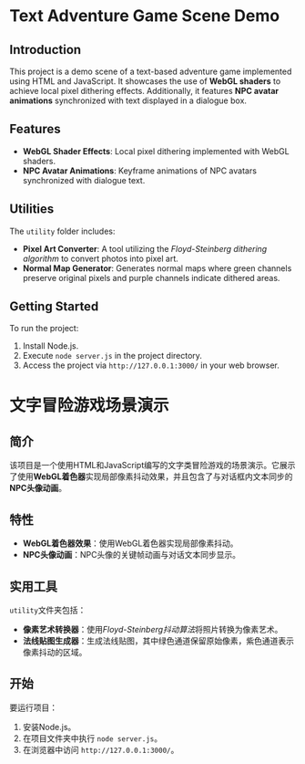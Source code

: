 # Text Adventure Game Scene Demo

## Introduction
This project is a demo scene of a text-based adventure game implemented using HTML and JavaScript. It showcases the use of **WebGL shaders** to achieve local pixel dithering effects. Additionally, it features **NPC avatar animations** synchronized with text displayed in a dialogue box.

## Features
- **WebGL Shader Effects**: Local pixel dithering implemented with WebGL shaders.
- **NPC Avatar Animations**: Keyframe animations of NPC avatars synchronized with dialogue text.

## Utilities
The `utility` folder includes:
- **Pixel Art Converter**: A tool utilizing the *Floyd-Steinberg dithering algorithm* to convert photos into pixel art.
- **Normal Map Generator**: Generates normal maps where green channels preserve original pixels and purple channels indicate dithered areas.

## Getting Started
To run the project:
1. Install Node.js.
2. Execute `node server.js` in the project directory.
3. Access the project via `http://127.0.0.1:3000/` in your web browser.



# 文字冒险游戏场景演示

## 简介
该项目是一个使用HTML和JavaScript编写的文字类冒险游戏的场景演示。它展示了使用**WebGL着色器**实现局部像素抖动效果，并且包含了与对话框内文本同步的**NPC头像动画**。

## 特性
- **WebGL着色器效果**：使用WebGL着色器实现局部像素抖动。
- **NPC头像动画**：NPC头像的关键帧动画与对话文本同步显示。

## 实用工具
`utility`文件夹包括：
- **像素艺术转换器**：使用*Floyd-Steinberg抖动算法*将照片转换为像素艺术。
- **法线贴图生成器**：生成法线贴图，其中绿色通道保留原始像素，紫色通道表示像素抖动的区域。

## 开始
要运行项目：
1. 安装Node.js。
2. 在项目文件夹中执行 `node server.js`。
3. 在浏览器中访问 `http://127.0.0.1:3000/`。
